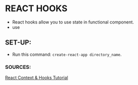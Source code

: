 # REACT HOOKS

- React hooks allow you to use state in functional component.
- use
## SET-UP:
 - Run this command: `create-react-app directory_name`.


### SOURCES: 

[React Context & Hooks Tutorial](https://www.youtube.com/watch?v=6RhOzQciVwI&list=PL4cUxeGkcC9hNokByJilPg5g9m2APUePI)